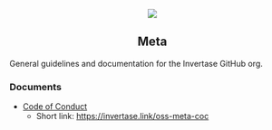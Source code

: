 <p align="center">
  <a href="https://invertase.io">
    <img src="https://static.invertase.io/assets/invertase-logo-small.png"><br/>
  </a>
  <h2 align="center">Meta</h2>
</p>


General guidelines and documentation for the Invertase GitHub org. 


### Documents

 - [Code of Conduct](/CODE_OF_CONDUCT.md)
   - Short link: https://invertase.link/oss-meta-coc
